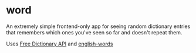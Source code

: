 # word

An extremely simple frontend-only app for seeing random dictionary entries that remembers which ones you've seen so far and doesn't repeat them.

Uses [Free Dictionary API](https://dictionaryapi.dev/) and [english-words](https://github.com/dwyl/english-words/tree/master)
